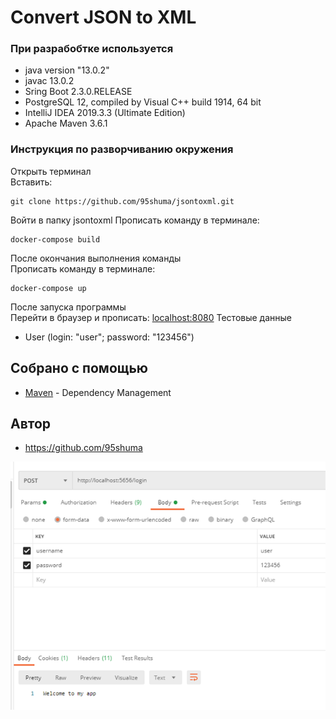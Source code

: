 # Convert JSON to XML


### При разрабобтке используется

* java version "13.0.2"
* javac 13.0.2
* Sring Boot 2.3.0.RELEASE
* PostgreSQL 12, compiled by Visual C++ build 1914, 64 bit
* IntelliJ IDEA 2019.3.3 (Ultimate Edition)
* Apache Maven 3.6.1

### Инструкция по разворчиванию окружения
Открыть терминал  
Вставить:
```
git clone https://github.com/95shuma/jsontoxml.git
```
Войти в папку jsontoxml
Прописать команду в терминале: 
```
docker-compose build
```
После окончания выполнения команды  
Прописать команду в терминале: 
```
docker-compose up
```
После запуска программы  
Перейти в браузер и прописать: [localhost:8080](http://localhost:8080/)
Тестовые данные
* User (login: "user"; password: "123456")

## Собрано с помощью

* [Maven](https://maven.apache.org/) - Dependency Management

## Автор

* https://github.com/95shuma

![alt tag](https://github.com/95shuma/jsontoxml/blob/master/image.png)
